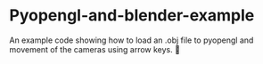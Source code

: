 # Pyopengl-and-blender-example
An example code showing how to load an .obj file to pyopengl and movement of the cameras using arrow keys.

